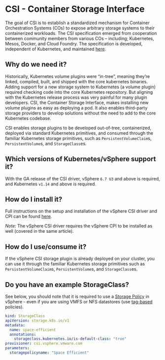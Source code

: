 # CSI - Container Storage Interface

The goal of CSI is to establish a standardized mechanism for Container Orchestration Systems (COs) to expose arbitrary storage systems to their containerized workloads. The CSI specification emerged from cooperation between community members from various COs – including; Kubernetes, Mesos, Docker, and Cloud Foundry. The specification is developed, independent of Kubernetes, and maintained [here](https://github.com/container-storage-interface/spec/blob/master/spec.md).

## Why do we need it?

Historically, Kubernetes volume plugins were “in-tree”, meaning they’re linked, compiled, built, and shipped with the core kubernetes binaries. Adding support for a new storage system to Kubernetes (a volume plugin) required checking code into the core Kubernetes repository. But aligning with the Kubernetes release process was very painful for many plugin developers. CSI, the Container Storage Interface, makes installing new volume plugins as easy as deploying a pod. It also enables third-party storage providers to develop solutions without the need to add to the core Kubernetes codebase.

CSI enables storage plugins to be developed out-of-tree, containerized, deployed via standard Kubernetes primitives, and consumed through the familiar Kubernetes storage primitives, such as `PersistentVolumeClaim`s, `PersistentVolume`s, and `StorageClass`es.

## Which versions of Kubernetes/vSphere support it?

With the GA release of the CSI driver, vSphere `6.7 U3` and above is required, and Kubernetes `v1.14` and above is required.

## How do I install it?

Full instructions on the setup and installation of the vSphere CSI driver and CPI can be found [here](https://cloud-provider-vsphere.sigs.k8s.io/tutorials/kubernetes-on-vsphere-with-kubeadm.html).

_Note:_ The vSphere CSI driver requires the vSphere CPI to be installed as well (covered in the same article).

## How do I use/consume it?

If the vSphere CSI storage plugin is already deployed on your cluster, you can use it through the familiar Kubernetes storage primitives such as `PersistentVolumeClaim`s, `PersistentVolume`s, and `StorageClass`es.

## Do you have an example StorageClass?

See below, you should note that it is required to use a [Storage Policy](https://docs.vmware.com/en/VMware-vSphere/6.7/com.vmware.vsphere.storage.doc/GUID-89091D59-D844-46B2-94C2-35A3961D23E7.html) in vSphere - even if you are using VMFS or NFS datastores (use [tag-based](https://blogs.vmware.com/virtualblocks/2018/07/26/using-tag-based-spbm-policies-to-manage-your-storage/) policies).

```yaml
kind: StorageClass
apiVersion: storage.k8s.io/v1
metadata:
  name: space-efficient
  annotations:
    storageclass.kubernetes.io/is-default-class: "true"
provisioner: csi.vsphere.vmware.com
parameters:
  storagepolicyname: "Space Efficient"
```
